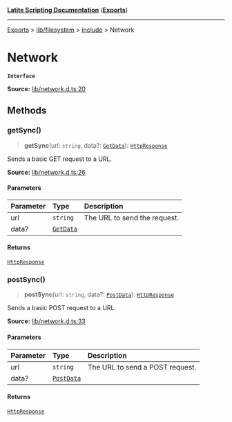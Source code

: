[**Latite Scripting Documentation**](../../../../README.md) ([**Exports**](../../../../exports.md))

---

[Exports](../../../../exports.md) > [lib/filesystem](../../../index.md) > [include](../index.md) > Network

# Network

**`Interface`**

**Source:** [lib/network.d.ts:20](https://github.com/LatiteScripting/latitescripting.github.io/blob/b8f7d69/definitions/lib/network.d.ts#L20)

## Methods

### getSync()

> **getSync**(url: `string`, data?: [`GetData`](interface.GetData.md)): [`HttpResponse`](interface.HttpResponse.md)

Sends a basic GET request to a URL.

**Source:** [lib/network.d.ts:26](https://github.com/LatiteScripting/latitescripting.github.io/blob/b8f7d69/definitions/lib/network.d.ts#L26)

#### Parameters

| Parameter | Type                              | Description                  |
| :-------- | :-------------------------------- | :--------------------------- |
| url       | `string`                          | The URL to send the request. |
| data?     | [`GetData`](interface.GetData.md) |                              |

#### Returns

[`HttpResponse`](interface.HttpResponse.md)

### postSync()

> **postSync**(url: `string`, data?: [`PostData`](interface.PostData.md)): [`HttpResponse`](interface.HttpResponse.md)

Sends a basic POST request to a URL.

**Source:** [lib/network.d.ts:33](https://github.com/LatiteScripting/latitescripting.github.io/blob/b8f7d69/definitions/lib/network.d.ts#L33)

#### Parameters

| Parameter | Type                                | Description                     |
| :-------- | :---------------------------------- | :------------------------------ |
| url       | `string`                            | The URL to send a POST request. |
| data?     | [`PostData`](interface.PostData.md) |                                 |

#### Returns

[`HttpResponse`](interface.HttpResponse.md)
